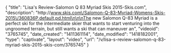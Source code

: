{
    "title": "Lisa's Review-Salomon Q 83 Myriad Skis 2015-Skis.com",
    "description": "http:\/\/www.skis.com\/Salomon-Q-83-Myriad-Womens-Skis-2015\/360836P,default,pd.html\n\n\nThe new Salomon Q-83 Myriad is a perfect ski for the intermediate skier that wants to start venturing into the ungroomed terrain, but still wants a ski that can maneuver an",
    "videoid": "3765745",
    "date_created": "1411361114",
    "date_modified": "1418182001",
    "type": "captivate",
    "layout": "video",
    "url": "\/v\/lisa-s-review-salomon-q-83-myriad-skis-2015-skis-com\/3765745"
}